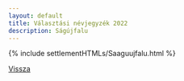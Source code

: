 ```yaml
---
layout: default
title: Választási névjegyzék 2022
description: Ságújfalu
---
```


{% include settlementHTMLs/Saaguujfalu.html %}

[Vissza](../)